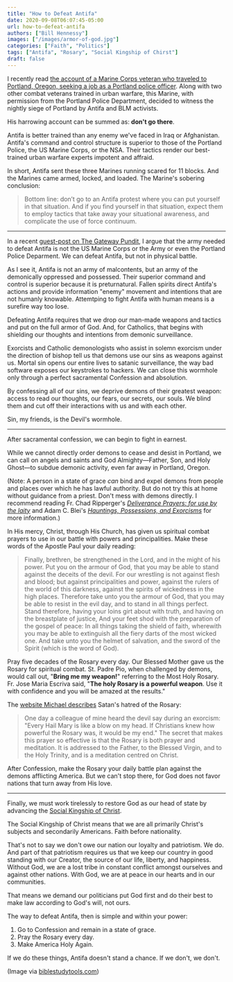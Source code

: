 ```yaml
---
title: "How to Defeat Antifa"
date: 2020-09-08T06:07:45-05:00
url: how-to-defeat-antifa
authors: ["Bill Hennessy"]
images: ["/images/armor-of-god.jpg"]
categories: ["Faith", "Politics"]
tags: ["Antifa", "Rosary", "Social Kingship of Chirst"]
draft: false
---
```


I recently read [the account of a Marine Corps veteran who traveled to Portland, Oregon, seeking a job as a Portland police officer](https://www.americanpartisan.org/2020/09/antifa-reality-check/). Along with two other combat veterans trained in urban warfare, this Marine, with permission from the Portland Police Department, decided to witness the nightly siege of Portland by Antifa and BLM activists. 

His harrowing account can be summed as: **don't go there**. 

Antifa is better trained than any enemy we've faced in Iraq or Afghanistan. Antifa's command and control structure is superior to those of the Portland Police, the US Marine Corps, or the NSA. Their tactics render our best-trained urban warfare experts impotent and affraid. 

In short, Antifa sent these three Marines running scared for 11 blocks. And the Marines came armed, locked, and loaded. The Marine's sobering conclusion:

> Bottom line: don’t go to an Antifa protest where you can put yourself in that situation. And if you find yourself in that situation, expect them to employ tactics that take away your situational awareness, and complicate the use of force continuum.

---

In a recent [guest-post on The Gateway Pundit](https://www.thegatewaypundit.com/2020/09/demonic-possession-portland-riots/?utm_source=Twitter&utm_campaign=websitesharingbuttons), I argue that the army needed to defeat Antifa is not the US Marine Corps or the Army or even the Portland Police Deparment. We can defeat Antifa, but not in physical battle. 

As I see it, Antifa is not an army of malcontents, but an army of the demonically oppressed and possessed. Their superior command and control is superior because it is preturnatural. Fallen spirits direct Antifa's actions and provide information "enemy" movement and intentions that are not humanly knowable. Attemtping to fight Antifa with human means is a surefire way too lose. 

Defeating Antifa requires that we drop our man-made weapons and tactics and put on the full armor of God. And, for Catholics, that begins with shielding our thoughts and intentions from demonic surveillance. 

Exorcists and Catholic demonologists who assist in solemn exorcism under the direction of bishop tell us that demons use our sins as weapons against us. Mortal sin opens our entire lives to satanic surveillance, the way bad software exposes our keystrokes to hackers. We can close this wormhole only through a perfect sacramental Confession and absolution. 

By confessing all of our sins, we deprive demons of their greatest weapon: access to read our thoughts, our fears, our secrets, our souls. We blind them and cut off their interactions with us and with each other. 

Sin, my friends, is the Devil's wormhole. 

---

After sacramental confession, we can begin to fight in earnest. 

While we cannot directly order demons to cease and desist in Portland, we can call on angels and saints and God Almighty—Father, Son, and Holy Ghost—to subdue demonic activity, even far away in Portland, Oregon. 

(Note: A person in a state of grace *can* bind and expel demons from people and places over which he has lawful authority. But do not try this at home without guidance from a priest. Don't mess with demons directly. I recommend reading Fr. Chad Ripperger's [*Deliverance Prayers: for use by the laity*](https://read.amazon.com/kp/embed?asin=B01N5IDAPA&preview=newtab&linkCode=kpe&ref_=cm_sw_r_kb_dp_ArcwFb3P2XERE) and Adam C. Blei's [*Hauntings, Possessions, and Exorcisms*](https://read.amazon.com/kp/embed?asin=B075W79V5H&preview=newtab&linkCode=kpe&ref_=cm_sw_r_kb_dp_KqcwFbQXVYKFM) for more information.)

In His mercy, Christ, through His Church, has given us spiritual combat prayers to use in our battle with powers and principalities. Make these words of the Apostle Paul your daily reading:

> Finally, brethren, be strengthened in the Lord, and in the might of his power. Put you on the armour of God, that you may be able to stand against the deceits of the devil. For our wrestling is not against flesh and blood; but against principalities and power, against the rulers of the world of this darkness, against the spirits of wickedness in the high places. Therefore take unto you the armour of God, that you may be able to resist in the evil day, and to stand in all things perfect. Stand therefore, having your loins girt about with truth, and having on the breastplate of justice, And your feet shod with the preparation of the gospel of peace: In all things taking the shield of faith, wherewith you may be able to extinguish all the fiery darts of the most wicked one. And take unto you the helmet of salvation, and the sword of the Spirit (which is the word of God).

Pray five decades of the Rosary every day. Our Blessed Mother gave us the Rosary for spiritual combat. St. Padre Pio, when challenged by demons, would call out, "**Bring me my weapon!**" referring to the Most Holy Rosary. Fr. Jose Maria Escriva said, "**The holy Rosary is a powerful weapon**. Use it with confidence and you will be amazed at the results."

The [website Michael describes](https://www.michaeljournal.org/articles/roman-catholic-church/item/the-rosary-a-powerful-weapon-against-the-devil) Satan's hatred of the Rosary:

> One day a colleague of mine heard the devil say during an exorcism: "Every Hail Mary is like a blow on my head. If Christians knew how powerful the Rosary was, it would be my end." The secret that makes this prayer so effective is that the Rosary is both prayer and meditation. It is addressed to the Father, to the Blessed Virgin, and to the Holy Trinity, and is a meditation centred on Christ.

After Confession, make the Rosary your daily battle plan against the demons afflicting America. But we can't stop there, for God does not favor nations that turn away from His love.

---
Finally, we must work tirelessly to restore God as our head of state by advancing the [Social Kingship of Christ](https://onepeterfive.com/just-hearts-true-social-kingship-christ/). 

The Social Kingship of Christ means that we are all primarily Christ's subjects and secondarily Americans. Faith before nationality. 

That's not to say we don't owe our nation our loyalty and patriotism. We do. And part of that patriotism requires us that we keep our country in good standing with our Creator, the source of our life, liberty, and happiness. Without God, we are a lost tribe in constant conflict amongst ourselves and against other nations. With God, we are at peace in our hearts and in our communities. 

That means we demand our politicians put God first and do their best to make law according to God's will, not ours. 

The way to defeat Antifa, then is simple and within your power:

1. Go to Confession and remain in a state of grace.
2. Pray the Rosary every day. 
3. Make America Holy Again.

If we do these things, Antifa doesn't stand a chance. If we don't, we don't. 

(Image via [biblestudytools.com](https://www.biblestudytools.com/bible-study/topical-studies/spiritual-warfare-lesson-1-understanding-the-battle-11554631.html))
